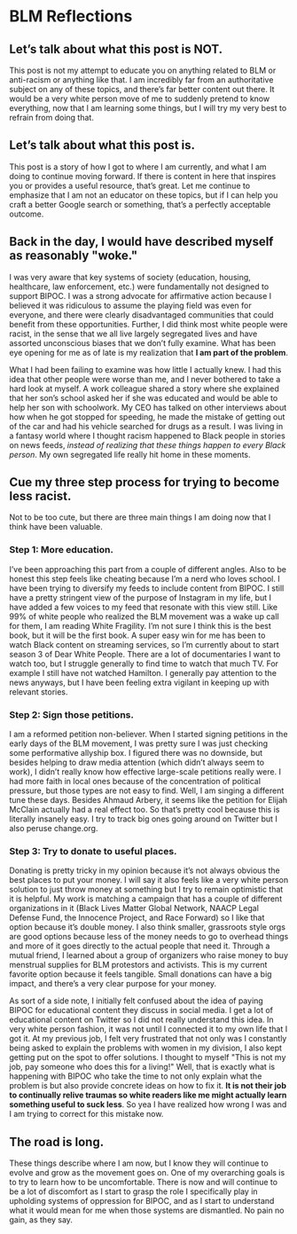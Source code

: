 # BLM Reflections
## Let’s talk about what this post is NOT.
This post is not my attempt to educate you on anything related to BLM or anti-racism or anything like that. I am incredibly far from an authoritative subject on any of these topics, and there’s far better content out there. It would be a very white person move of me to suddenly pretend to know everything, now that I am learning some things, but I will try my very best to refrain from doing that.
## Let’s talk about what this post is.
This post is a story of how I got to where I am currently, and what I am doing to continue moving forward. If there is content in here that inspires you or provides a useful resource, that’s great. Let me continue to emphasize that I am not an educator on these topics, but if I can help you craft a better Google search or something, that’s a perfectly acceptable outcome. 
## Back in the day, I would have described myself as reasonably "woke."
I was very aware that key systems of society (education, housing, healthcare, law enforcement, etc.) were fundamentally not designed to support BIPOC. I was a strong advocate for affirmative action because I believed it was ridiculous to assume the playing field was even for everyone, and there were clearly disadvantaged communities that could benefit from these opportunities. Further, I did think most white people were racist, in the sense that we all live largely segregated lives and have assorted unconscious biases that we don’t fully examine. What has been eye opening for me as of late is my realization that **I am part of the problem**. 

What I had been failing to examine was how little I actually knew. I had this idea that other people were worse than me, and I never bothered to take a hard look at myself. A work colleague shared a story where she explained that her son’s school asked her if she was educated and would be able to help her son with schoolwork. My CEO has talked on other interviews about how when he got stopped for speeding, he made the mistake of getting out of the car and had his vehicle searched for drugs as a result. I was living in a fantasy world where I thought racism happened to Black people in stories on news feeds, *instead of realizing that these things happen to every Black person*. My own segregated life really hit home in these moments.
## Cue my three step process for trying to become less racist.
Not to be too cute, but there are three main things I am doing now that I think have been valuable.
### Step 1: More education.
I’ve been approaching this part from a couple of different angles. Also to be honest this step feels like cheating because I’m a nerd who loves school. I have been trying to diversify my feeds to include content from BIPOC. I still have a pretty stringent view of the purpose of Instagram in my life, but I have added a few voices to my feed that resonate with this view still. Like 99% of white people who realized the BLM movement was a wake up call for them, I am reading White Fragility. I’m not sure I think this is the best book, but it will be the first book. A super easy win for me has been to watch Black content on streaming services, so I’m currently about to start season 3 of Dear White People. There are a lot of documentaries I want to watch too, but I struggle generally to find time to watch that much TV. For example I still have not watched Hamilton. I generally pay attention to the news anyways, but I have been feeling extra vigilant in keeping up with relevant stories.
### Step 2: Sign those petitions.
I am a reformed petition non-believer. When I started signing petitions in the early days of the BLM movement, I was pretty sure I was just checking some performative allyship box. I figured there was no downside, but besides helping to draw media attention (which didn’t always seem to work), I didn’t really know how effective large-scale petitions really were. I had more faith in local ones because of the concentration of political pressure, but those types are not easy to find. Well, I am singing a different tune these days. Besides Ahmaud Arbery, it seems like the petition for Elijah McClain actually had a real effect too. So that’s pretty cool because this is literally insanely easy.  I  try to track big ones going around on Twitter but I also peruse change.org.
### Step 3: Try to donate to useful places.
Donating is pretty tricky in my opinion because it’s not always obvious the best places to put your money. I will say it also feels like a very white person solution to just throw money at something but I try to remain optimistic that it is helpful. My work is matching a campaign that has a couple of different organizations in it (Black Lives Matter Global Network, NAACP Legal Defense Fund, the Innocence Project, and Race Forward) so I like that option because it’s double money. I also think smaller, grassroots style orgs are good options because less of the money needs to go to overhead things and more of it goes directly to the actual people that need it. Through a mutual friend, I learned about a group of organizers who raise money to buy menstrual supplies for BLM protestors and activists. This is my current favorite option because it feels tangible. Small donations can have a big impact, and there’s a very clear purpose for your money.

As sort of a side note, I initially felt confused about the idea of paying BIPOC for educational content they discuss in social media. I get a lot of educational content on Twitter so I did not really understand this idea. In very white person fashion, it was not until I connected it to my own life that I got it. At my previous job, I felt very frustrated that not only was I constantly being asked to explain the problems with women in my division, I also kept getting put on the spot to offer solutions. I thought to myself "This is not my job, pay someone who does this for a living!" Well, that is exactly what is happening with BIPOC who take the time to not only explain what the problem is but also provide concrete ideas on how to fix it. **It is not their job to continually relive traumas so white readers like me might actually learn something useful to suck less**. So yea I have realized how wrong I was and I am trying to correct for this mistake now.

## The road is long.
These things describe where I am now, but I know they will continue to evolve and grow as the movement goes on. One of my overarching goals is to try to learn how to be uncomfortable. There is now and will continue to be a lot of discomfort as I start to grasp the role I specifically play in upholding systems of oppression for BIPOC, and as I start to understand what it would mean for me when those systems are dismantled. No pain no gain, as they say.
